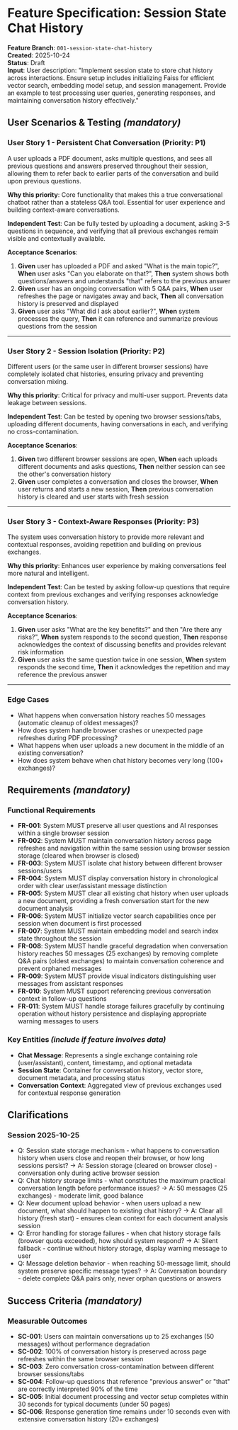# Feature Specification: Session State Chat History

**Feature Branch**: `001-session-state-chat-history`  
**Created**: 2025-10-24  
**Status**: Draft  
**Input**: User description: "Implement session state to store chat history across interactions. Ensure setup includes initializing Faiss for efficient vector search, embedding model setup, and session management. Provide an example to test processing user queries, generating responses, and maintaining conversation history effectively."

## User Scenarios & Testing *(mandatory)*

### User Story 1 - Persistent Chat Conversation (Priority: P1)

A user uploads a PDF document, asks multiple questions, and sees all previous questions and answers preserved throughout their session, allowing them to refer back to earlier parts of the conversation and build upon previous questions.

**Why this priority**: Core functionality that makes this a true conversational chatbot rather than a stateless Q&A tool. Essential for user experience and building context-aware conversations.

**Independent Test**: Can be fully tested by uploading a document, asking 3-5 questions in sequence, and verifying that all previous exchanges remain visible and contextually available.

**Acceptance Scenarios**:

1. **Given** user has uploaded a PDF and asked "What is the main topic?", **When** user asks "Can you elaborate on that?", **Then** system shows both questions/answers and understands "that" refers to the previous answer
2. **Given** user has an ongoing conversation with 5 Q&A pairs, **When** user refreshes the page or navigates away and back, **Then** all conversation history is preserved and displayed
3. **Given** user asks "What did I ask about earlier?", **When** system processes the query, **Then** it can reference and summarize previous questions from the session

---

### User Story 2 - Session Isolation (Priority: P2)

Different users (or the same user in different browser sessions) have completely isolated chat histories, ensuring privacy and preventing conversation mixing.

**Why this priority**: Critical for privacy and multi-user support. Prevents data leakage between sessions.

**Independent Test**: Can be tested by opening two browser sessions/tabs, uploading different documents, having conversations in each, and verifying no cross-contamination.

**Acceptance Scenarios**:

1. **Given** two different browser sessions are open, **When** each uploads different documents and asks questions, **Then** neither session can see the other's conversation history
2. **Given** user completes a conversation and closes the browser, **When** user returns and starts a new session, **Then** previous conversation history is cleared and user starts with fresh session

---

### User Story 3 - Context-Aware Responses (Priority: P3)

The system uses conversation history to provide more relevant and contextual responses, avoiding repetition and building on previous exchanges.

**Why this priority**: Enhances user experience by making conversations feel more natural and intelligent.

**Independent Test**: Can be tested by asking follow-up questions that require context from previous exchanges and verifying responses acknowledge conversation history.

**Acceptance Scenarios**:

1. **Given** user asks "What are the key benefits?" and then "Are there any risks?", **When** system responds to the second question, **Then** response acknowledges the context of discussing benefits and provides relevant risk information
2. **Given** user asks the same question twice in one session, **When** system responds the second time, **Then** it acknowledges the repetition and may reference the previous answer

---

### Edge Cases

- What happens when conversation history reaches 50 messages (automatic cleanup of oldest messages)?
- How does system handle browser crashes or unexpected page refreshes during PDF processing?
- What happens when user uploads a new document in the middle of an existing conversation?
- How does system behave when chat history becomes very long (100+ exchanges)?

## Requirements *(mandatory)*

### Functional Requirements

- **FR-001**: System MUST preserve all user questions and AI responses within a single browser session
- **FR-002**: System MUST maintain conversation history across page refreshes and navigation within the same session using browser session storage (cleared when browser is closed)
- **FR-003**: System MUST isolate chat history between different browser sessions/users
- **FR-004**: System MUST display conversation history in chronological order with clear user/assistant message distinction
- **FR-005**: System MUST clear all existing chat history when user uploads a new document, providing a fresh conversation start for the new document analysis
- **FR-006**: System MUST initialize vector search capabilities once per session when document is first processed
- **FR-007**: System MUST maintain embedding model and search index state throughout the session
- **FR-008**: System MUST handle graceful degradation when conversation history reaches 50 messages (25 exchanges) by removing complete Q&A pairs (oldest exchanges) to maintain conversation coherence and prevent orphaned messages
- **FR-009**: System MUST provide visual indicators distinguishing user messages from assistant responses
- **FR-010**: System MUST support referencing previous conversation context in follow-up questions
- **FR-011**: System MUST handle storage failures gracefully by continuing operation without history persistence and displaying appropriate warning messages to users

### Key Entities *(include if feature involves data)*

- **Chat Message**: Represents a single exchange containing role (user/assistant), content, timestamp, and optional metadata
- **Session State**: Container for conversation history, vector store, document metadata, and processing status
- **Conversation Context**: Aggregated view of previous exchanges used for contextual response generation

## Clarifications

### Session 2025-10-25

- Q: Session state storage mechanism - what happens to conversation history when users close and reopen their browser, or how long sessions persist? → A: Session storage (cleared on browser close) - conversation only during active browser session
- Q: Chat history storage limits - what constitutes the maximum practical conversation length before performance issues? → A: 50 messages (25 exchanges) - moderate limit, good balance
- Q: New document upload behavior - when users upload a new document, what should happen to existing chat history? → A: Clear all history (fresh start) - ensures clean context for each document analysis session
- Q: Error handling for storage failures - when chat history storage fails (browser quota exceeded), how should system respond? → A: Silent fallback - continue without history storage, display warning message to user
- Q: Message deletion behavior - when reaching 50-message limit, should system preserve specific message types? → A: Conversation boundary - delete complete Q&A pairs only, never orphan questions or answers

## Success Criteria *(mandatory)*

### Measurable Outcomes

- **SC-001**: Users can maintain conversations up to 25 exchanges (50 messages) without performance degradation
- **SC-002**: 100% of conversation history is preserved across page refreshes within the same browser session
- **SC-003**: Zero conversation cross-contamination between different browser sessions/tabs
- **SC-004**: Follow-up questions that reference "previous answer" or "that" are correctly interpreted 90% of the time
- **SC-005**: Initial document processing and vector setup completes within 30 seconds for typical documents (under 50 pages)
- **SC-006**: Response generation time remains under 10 seconds even with extensive conversation history (20+ exchanges)
